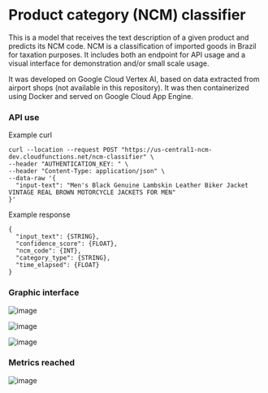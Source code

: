 # Product category (NCM) classifier

This is a model that receives the text description of a given product and predicts its NCM code. NCM is a classification of imported goods in Brazil for taxation purposes. It includes both an endpoint for API usage and a visual interface for demonstration and/or small scale usage.

It was developed on Google Cloud Vertex AI, based on data extracted from airport shops (not available in this repository). It was then containerized using Docker and served on Google Cloud App Engine.

### API use

Example curl
```
curl --location --request POST "https://us-central1-ncm-dev.cloudfunctions.net/ncm-classifier" \
--header "AUTHENTICATION_KEY: " \
--header "Content-Type: application/json" \
--data-raw '{
  "input-text": "Men's Black Genuine Lambskin Leather Biker Jacket VINTAGE REAL BROWN MOTORCYCLE JACKETS FOR MEN" 
}'
```

Example response
```
{
  "input_text": {STRING},
  "confidence_score": {FLOAT},
  "ncm_code": {INT},
  "category_type": {STRING},
  "time_elapsed": {FLOAT}
}
```

### Graphic interface

![image](https://github.com/victorvsanchez/ncm-product-type-classifier/assets/43478066/8c9c97a1-a78a-4730-b154-6995014ac9ce)

![image](https://github.com/victorvsanchez/ncm-product-type-classifier/assets/43478066/e4f0b579-f36d-48c6-ab8b-b504dcf9f1db)

![image](https://github.com/victorvsanchez/ncm-product-type-classifier/assets/43478066/ac93482a-99b7-4e6b-bf66-d5c35f3590a7)

### Metrics reached

![image](https://github.com/victorvsanchez/ncm-product-type-classifier/assets/43478066/f5ec9076-340f-4c2f-a40d-a6c9017a458b)

